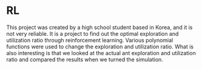 # RL
This project was created by a high school student based in Korea, and it is not very reliable. It is a project to find out the optimal exploration and utilization ratio through reinforcement learning. Various polynomial functions were used to change the exploration and utilization ratio. What is also interesting is that we looked at the actual ant exploration and utilization ratio and compared the results when we turned the simulation.
